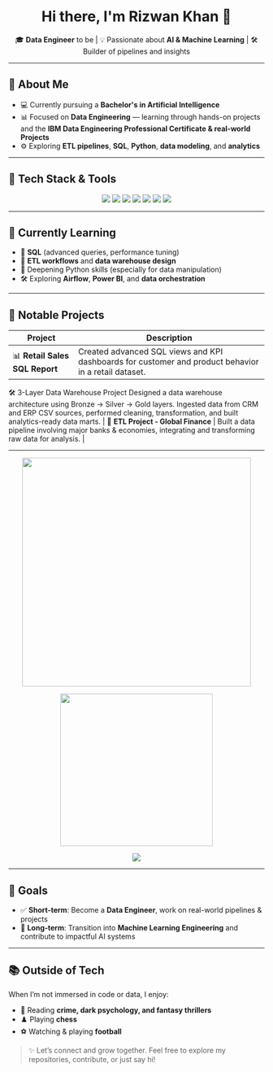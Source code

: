 <h1 align="center">Hi there, I'm Rizwan Khan 👋</h1>

<p align="center">
  🎓 <b>Data Engineer</b> to be | 💡 Passionate about <b>AI & Machine Learning</b> | 🛠️ Builder of pipelines and insights
</p>

---

## 🧠 About Me

- 💻 Currently pursuing a **Bachelor's in Artificial Intelligence**
- 📊 Focused on **Data Engineering** — learning through hands-on projects and the **IBM Data Engineering Professional Certificate & real-world Projects**
- ⚙️ Exploring **ETL pipelines**, **SQL**, **Python**, **data modeling**, and **analytics**

---

## 🔧 Tech Stack & Tools

<p align="center"> <img src="https://img.shields.io/badge/Python-3776AB?style=for-the-badge&logo=python&logoColor=white" /> <img src="https://img.shields.io/badge/SQL-336791?style=for-the-badge&logo=postgresql&logoColor=white" /> <img src="https://img.shields.io/badge/TensorFlow-FF6F00?style=for-the-badge&logo=tensorflow&logoColor=white" /> <img src="https://img.shields.io/badge/Pandas-150458?style=for-the-badge&logo=pandas&logoColor=white" /> <img src="https://img.shields.io/badge/Power%20BI-F2C811?style=for-the-badge&logo=powerbi&logoColor=black" /> <img src="https://img.shields.io/badge/Data%20Pipelines-4B8BBE?style=for-the-badge&logo=data&logoColor=white" /> <img src="https://img.shields.io/badge/ETL-FF6F00?style=for-the-badge&logo=airbyte&logoColor=white" /> </p>

---

## 🌱 Currently Learning

- 📘 **SQL** (advanced queries, performance tuning)
- 🧩 **ETL workflows** and **data warehouse design**
- 🐍 Deepening Python skills (especially for data manipulation)
- 🛠️ Exploring **Airflow**, **Power BI**, and **data orchestration**

---

## 💼 Notable Projects

| Project | Description |
|--------|-------------|
| 📊 **Retail Sales SQL Report** | Created advanced SQL views and KPI dashboards for customer and product behavior in a retail dataset. |
🛠 3-Layer Data Warehouse Project	Designed a data warehouse architecture using Bronze → Silver → Gold layers. Ingested data from CRM and ERP CSV sources, performed cleaning, transformation, and built analytics-ready data marts.
| 🏦 **ETL Project - Global Finance** | Built a data pipeline involving major banks & economies, integrating and transforming raw data for analysis. |


---


<p align="center">
  <img src="https://github-readme-stats.vercel.app/api?username=rizwanbinakbar&show_icons=true&theme=radical&count_private=true" width="450" />
</p>
<p align="center">
  <img src="https://github-readme-stats.vercel.app/api/top-langs/?username=rizwanbinakbar&layout=compact&theme=radical&hide=html" width="300"/>
</p>
<p align="center">
  <img src="https://github-readme-streak-stats.herokuapp.com/?user=rizwanbinakbar&theme=radical&ring=DD2727&fire=DD2727" />
</p>


---

## 🎯 Goals

- ✅ **Short-term**: Become a **Data Engineer**, work on real-world pipelines & projects
- 🚀 **Long-term**: Transition into **Machine Learning Engineering** and contribute to impactful AI systems

---

## 📚 Outside of Tech

When I’m not immersed in code or data, I enjoy:

- 🧠 Reading **crime, dark psychology, and fantasy thrillers**
- ♟️ Playing **chess**
- ⚽ Watching & playing **football**


> ✨ Let’s connect and grow together. Feel free to explore my repositories, contribute, or just say hi!

